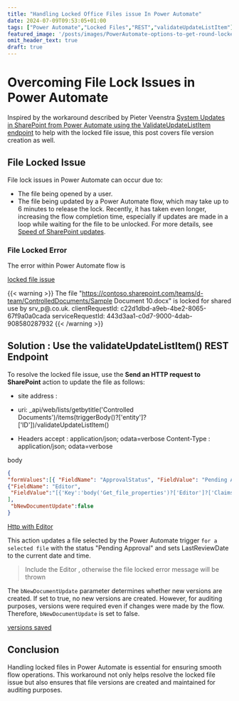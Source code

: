 ```yaml
---
title: "Handling Locked Office Files issue In Power Automate"
date: 2024-07-09T09:53:05+01:00
tags: ["Power Automate","Locked Files","REST","validateUpdateListItem"]
featured_image: '/posts/images/PowerAutomate-options-to-get-round-locked-files/FileLockedIssue.png'
omit_header_text: true
draft: true
---
```


# Overcoming File Lock Issues in Power Automate

Inspired by the workaround described by Pieter Veenstra [System Updates in SharePoint from Power Automate using the ValidateUpdateListItem endpoint](https://sharepains.com/2024/01/05/system-update-sharepoint-power-automate) to help with the locked file issue, this post covers file version creation as well.

## File Locked Issue

File lock issues in Power Automate can occur due to:

* The file being opened by a user.
* The file being updated by a Power Automate flow, which may take up to 6 minutes to release the lock. Recently, it has taken even longer, increasing the flow completion time, especially if updates are made in a loop while waiting for the file to be unlocked. For more details, see  [Speed of SharePoint updates](https://powerusers.microsoft.com/t5/Building-Flows/Speed-of-Sharepoint-updates/td-p/2557990).

### File Locked Error
 
The error within Power Automate flow is 

[locked file issue](../images/PowerAutomate-options-to-get-round-locked-files/FileLockedIssue.png)

{{< warning >}}
The file "https://contoso.sharepoint.com/teams/d-team/ControlledDocuments/Sample Document 10.docx" is locked for shared use by srv_p@.co.uk.
clientRequestId: c22d1dbd-a9eb-4be2-8065-67f9a0a0cada
serviceRequestId: 443d3aa1-c0d7-9000-4dab-908580287932
{{< /warning >}}

## Solution : Use the validateUpdateListItem() REST Endpoint

To resolve the locked file issue, use the **Send an HTTP request to SharePoint** action to update the file as follows:

* site address : <SharePoint site url>
* uri: _api/web/lists/getbytitle('Controlled Documents')/items(triggerBody()?['entity']?['ID'])/validateUpdateListItem()

* Headers
accept : application/json; odata=verbose
Content-Type : application/json; odata=verbose

body
```json
{
"formValues":[{ "FieldName": "ApprovalStatus", "FieldValue": "Pending Approval" },{ "FieldName": "LastReviewDate", "FieldValue":"formatDateTime(utcNow(), 'dd-MM-yyyy')"},
{"FieldName": "Editor",
 "FieldValue":"[{'Key':'body('Get_file_properties')?['Editor']?['Claims']'}]"}
],
 "bNewDocumentUpdate":false
}
```

[Http with Editor](../images/PowerAutomate-options-to-get-round-locked-files/UseHttp_for_SharePoint_SpecifyingEditor.png)

This action updates a file selected by the Power Automate trigger `for a selected file` with the status "Pending Approval" and sets LastReviewDate to the current date and time.

> Include the Editor , otherwise the file locked error message will be thrown

The `bNewDocumentUpdate` parameter determines whether new versions are created. If set to true, no new versions are created. However, for auditing purposes, versions were required even if changes were made by the flow. Therefore, `bNewDocumentUpdate` is set to false.

[versions saved](../images/PowerAutomate-options-to-get-round-locked-files/VersionsSave.png)

## Conclusion

Handling locked files in Power Automate is essential for ensuring smooth flow operations. This workaround not only helps resolve the locked file issue but also ensures that file versions are created and maintained for auditing purposes.